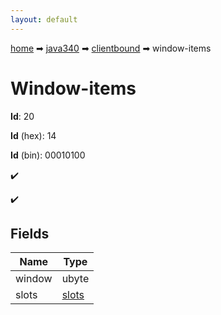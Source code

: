 ```yaml
---
layout: default
---
```


[home](/) ➡ [java340](/protocol/java340) ➡ [clientbound](/protocol/java340/clientbound) ➡ window-items

# Window-items

**Id**: 20

**Id** (hex): 14

**Id** (bin): 00010100

✔️

✔️

## Fields

Name | Type
---|---
window | ubyte
slots | [slots](/protocol/java340/arrays)

